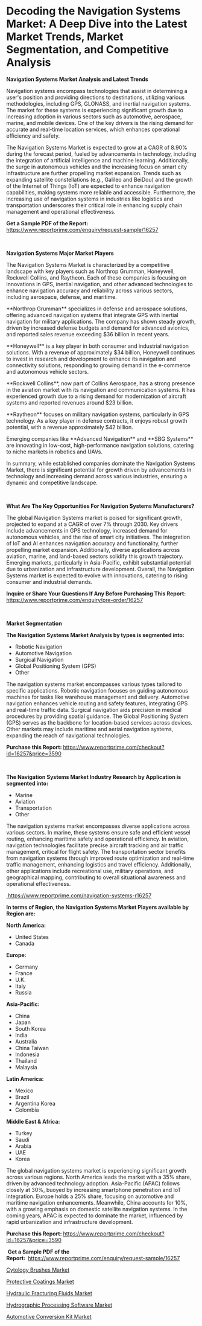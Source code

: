 <p><h1>Decoding the Navigation Systems Market: A Deep Dive into the Latest Market Trends, Market Segmentation, and Competitive Analysis</h1></p><p><strong>Navigation Systems Market Analysis and Latest Trends</strong></p>
<p><p>Navigation systems encompass technologies that assist in determining a user's position and providing directions to destinations, utilizing various methodologies, including GPS, GLONASS, and inertial navigation systems. The market for these systems is experiencing significant growth due to increasing adoption in various sectors such as automotive, aerospace, marine, and mobile devices. One of the key drivers is the rising demand for accurate and real-time location services, which enhances operational efficiency and safety.</p><p>The Navigation Systems Market is expected to grow at a CAGR of 8.90% during the forecast period, fueled by advancements in technology, including the integration of artificial intelligence and machine learning. Additionally, the surge in autonomous vehicles and the increasing focus on smart city infrastructure are further propelling market expansion. Trends such as expanding satellite constellations (e.g., Galileo and BeiDou) and the growth of the Internet of Things (IoT) are expected to enhance navigation capabilities, making systems more reliable and accessible. Furthermore, the increasing use of navigation systems in industries like logistics and transportation underscores their critical role in enhancing supply chain management and operational effectiveness.</p></p>
<p><strong>Get a Sample PDF of the Report:&nbsp;</strong> <a href="https://www.reportprime.com/enquiry/request-sample/16257">https://www.reportprime.com/enquiry/request-sample/16257</a></p>
<p>&nbsp;</p>
<p><strong>Navigation Systems Major Market Players</strong></p>
<p><p>The Navigation Systems Market is characterized by a competitive landscape with key players such as Northrop Grumman, Honeywell, Rockwell Collins, and Raytheon. Each of these companies is focusing on innovations in GPS, inertial navigation, and other advanced technologies to enhance navigation accuracy and reliability across various sectors, including aerospace, defense, and maritime.</p><p>**Northrop Grumman** specializes in defense and aerospace solutions, offering advanced navigation systems that integrate GPS with inertial navigation for military applications. The company has shown steady growth, driven by increased defense budgets and demand for advanced avionics, and reported sales revenue exceeding $36 billion in recent years.</p><p>**Honeywell** is a key player in both consumer and industrial navigation solutions. With a revenue of approximately $34 billion, Honeywell continues to invest in research and development to enhance its navigation and connectivity solutions, responding to growing demand in the e-commerce and autonomous vehicle sectors.</p><p>**Rockwell Collins**, now part of Collins Aerospace, has a strong presence in the aviation market with its navigation and communication systems. It has experienced growth due to a rising demand for modernization of aircraft systems and reported revenues around $23 billion.</p><p>**Raytheon** focuses on military navigation systems, particularly in GPS technology. As a key player in defense contracts, it enjoys robust growth potential, with a revenue approximately $42 billion.</p><p>Emerging companies like **Advanced Navigation** and **SBG Systems** are innovating in low-cost, high-performance navigation solutions, catering to niche markets in robotics and UAVs. </p><p>In summary, while established companies dominate the Navigation Systems Market, there is significant potential for growth driven by advancements in technology and increasing demand across various industries, ensuring a dynamic and competitive landscape.</p></p>
<p>&nbsp;</p>
<p><strong>What Are The Key Opportunities For Navigation Systems Manufacturers?</strong></p>
<p><p>The global Navigation Systems market is poised for significant growth, projected to expand at a CAGR of over 7% through 2030. Key drivers include advancements in GPS technology, increased demand for autonomous vehicles, and the rise of smart city initiatives. The integration of IoT and AI enhances navigation accuracy and functionality, further propelling market expansion. Additionally, diverse applications across aviation, marine, and land-based sectors solidify this growth trajectory. Emerging markets, particularly in Asia-Pacific, exhibit substantial potential due to urbanization and infrastructure development. Overall, the Navigation Systems market is expected to evolve with innovations, catering to rising consumer and industrial demands.</p></p>
<p><strong>Inquire or Share Your Questions If Any Before Purchasing This Report:</strong> <a href="https://www.reportprime.com/enquiry/pre-order/16257">https://www.reportprime.com/enquiry/pre-order/16257</a></p>
<p>&nbsp;</p>
<p><strong>Market Segmentation</strong></p>
<p><strong>The Navigation Systems Market Analysis by types is segmented into:</strong></p>
<p><ul><li>Robotic Navigation</li><li>Automotive Navigation</li><li>Surgical Navigation</li><li>Global Positioning System (GPS)</li><li>Other</li></ul></p>
<p><p>The navigation systems market encompasses various types tailored to specific applications. Robotic navigation focuses on guiding autonomous machines for tasks like warehouse management and delivery. Automotive navigation enhances vehicle routing and safety features, integrating GPS and real-time traffic data. Surgical navigation aids precision in medical procedures by providing spatial guidance. The Global Positioning System (GPS) serves as the backbone for location-based services across devices. Other markets may include maritime and aerial navigation systems, expanding the reach of navigational technologies.</p></p>
<p><strong>Purchase this Report:&nbsp;</strong><a href="https://www.reportprime.com/checkout?id=16257&price=3590">https://www.reportprime.com/checkout?id=16257&price=3590</a></p>
<p>&nbsp;</p>
<p><strong>The Navigation Systems Market Industry Research by Application is segmented into:</strong></p>
<p><ul><li>Marine</li><li>Aviation</li><li>Transportation</li><li>Other</li></ul></p>
<p><p>The navigation systems market encompasses diverse applications across various sectors. In marine, these systems ensure safe and efficient vessel routing, enhancing maritime safety and operational efficiency. In aviation, navigation technologies facilitate precise aircraft tracking and air traffic management, critical for flight safety. The transportation sector benefits from navigation systems through improved route optimization and real-time traffic management, enhancing logistics and travel efficiency. Additionally, other applications include recreational use, military operations, and geographical mapping, contributing to overall situational awareness and operational effectiveness.</p></p>
<p><a href="https://www.reportprime.com/navigation-systems-r16257">&nbsp;https://www.reportprime.com/navigation-systems-r16257</a></p>
<p><strong>In terms of Region, the Navigation Systems Market Players available by Region are:</strong></p>
<p>
    <p> <strong> North America: </strong>
        <ul>
            <li>United States</li>
            <li>Canada</li>
        </ul>
        </p> 
    <p> <strong> Europe: </strong>
        <ul>
            <li>Germany</li>
            <li>France</li>
            <li>U.K.</li>
            <li>Italy</li>
            <li>Russia</li>
        </ul>
        </p> 
    <p> <strong> Asia-Pacific: </strong>
        <ul>
            <li>China</li>
            <li>Japan</li>
            <li>South Korea</li>
            <li>India</li>
            <li>Australia</li>
            <li>China Taiwan</li>
            <li>Indonesia</li>
            <li>Thailand</li>
            <li>Malaysia</li>
        </ul>
        </p> 
    <p> <strong> Latin America: </strong>
        <ul>
            <li>Mexico</li>
            <li>Brazil</li>
            <li>Argentina Korea</li>
            <li>Colombia</li>
        </ul>
        </p> 
    <p> <strong> Middle East & Africa: </strong>
        <ul>
            <li>Turkey</li>
            <li>Saudi</li>
            <li>Arabia</li>
            <li>UAE</li>
            <li>Korea</li>
        </ul>
    </p>
    </p>
<p><p>The global navigation systems market is experiencing significant growth across various regions. North America leads the market with a 35% share, driven by advanced technology adoption. Asia-Pacific (APAC) follows closely at 30%, buoyed by increasing smartphone penetration and IoT integration. Europe holds a 25% share, focusing on automotive and maritime navigation enhancements. Meanwhile, China accounts for 10%, with a growing emphasis on domestic satellite navigation systems. In the coming years, APAC is expected to dominate the market, influenced by rapid urbanization and infrastructure development.</p></p>
<p><strong>Purchase this Report: </strong><a href="https://www.reportprime.com/checkout?id=16257&price=3590">https://www.reportprime.com/checkout?id=16257&price=3590</a></p>
<p>&nbsp;<strong>Get a Sample PDF of the Report:&nbsp;&nbsp;</strong><a href="https://www.reportprime.com/enquiry/request-sample/16257">https://www.reportprime.com/enquiry/request-sample/16257</a></p>
<p><strong></strong></p>
<p><p><a href="https://www.linkedin.com/pulse/cytology-brushes-market-trends-strategic-insights-2024-yymje?trackingId=fZmVrcI2SoKStkUzmxfiLQ%3D%3D">Cytology Brushes Market</a></p><p><a href="https://medium.com/@rhys_bevs91/the-protective-coatings-market-has-experienced-impressive-growth-in-recent-years-expanding-its-6040aea2f0f4">Protective Coatings Market</a></p><p><a href="https://medium.com/@rhys_bevs91/the-global-hydraulic-fracturing-fluids-market-is-projected-to-experience-an-annual-growth-rate-of-94feea5e953c">Hydraulic Fracturing Fluids Market</a></p><p><a href="https://github.com/lambertr3e8v/Market-Research-Report-List-1/blob/main/hydrographic-processing-software-market.md">Hydrographic Processing Software Market</a></p><p><a href="https://issuu.com/reportprime-2/docs/automotive-conversion-kit-market-si_e73bd00ca7e7c0">Automotive Conversion Kit Market</a></p></p>